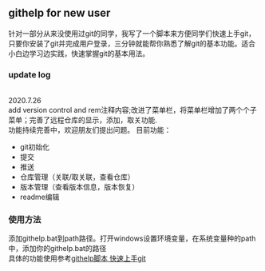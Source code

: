 ## githelp for new user<br>
针对一部分从来没使用过git的同学，我写了一个脚本来方便同学们快速上手git，只要你安装了git并完成用户登录，三分钟就能帮你熟悉了解git的基本功能。适合小白边学习边实践，快速掌握git的基本用法。
### update log
<br>
2020.7.26 
<br>
add version control and rem注释内容;改进了菜单栏，将菜单栏增加了两个个子菜单；完善了远程仓库的显示，添加，取关功能.
<br>
功能持续完善中，欢迎朋友们提出问题。
目前功能：

 - git初始化
 - 提交
 - 推送
 - 仓库管理（关联/取关联，查看仓库）
 - 版本管理（查看版本信息，版本恢复）
 - readme编辑


### 使用方法<br>
添加githelp.bat到path路径。打开windows设置环境变量，在系统变量种的path中，添加你的githelp.bat的路径<br>
具体的功能使用参考[githelp脚本 快速上手git](https://blog.csdn.net/weixin_44821644/article/details/107592715)<br>
